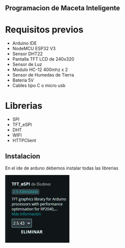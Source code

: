 ## Programacion de Maceta Inteligente 

# Requisitos previos

- Arduino IDE
- NodeMCU ESP32 V3
- Sensor DHT22
- Pantalla TFT LCD de 240x320
- Sensor de Luz
- Modulo HC-12 400mhz x 2
- Sensor de Humedas de Tierra 
- Bateria 5V 
- Cables tipo C o micro usb

# Librerias

- SPI
- TFT_eSPI
- DHT
- WIFI
- HTTPClient


## Instalacion 

En el ide de arduno debemos instalar todas las librerias

![alt text](img/tft_espi.png)